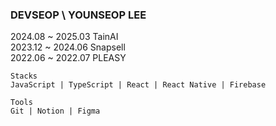 ### DEVSEOP \ YOUNSEOP LEE

2024.08 ~ 2025.03 TainAI  </br>
2023.12 ~ 2024.06 Snapsell  </br>
2022.06 ~ 2022.07 PLEASY </br>

```
Stacks
JavaScript | TypeScript | React | React Native | Firebase

Tools
Git | Notion | Figma
```
